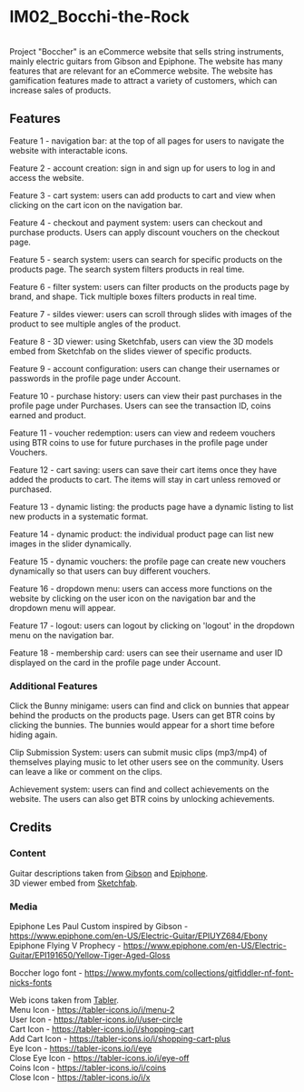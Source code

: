 # IM02_Bocchi-the-Rock

<br>
Project "Boccher" is an eCommerce website that sells string instruments, mainly electric guitars from Gibson and Epiphone. The website has many features that are relevant for an eCommerce website. The website has gamification features made to attract a variety of customers, which can increase sales of products.

## Features

Feature 1 - navigation bar: at the top of all pages for users to navigate the website with interactable icons.<br>

Feature 2 - account creation: sign in and sign up for users to log in and access the website.

Feature 3 - cart system: users can add products to cart and view when clicking on the cart icon on the navigation bar.

Feature 4 - checkout and payment system: users can checkout and purchase products. Users can apply discount vouchers on the checkout page.

Feature 5 - search system: users can search for specific products on the products page. The search system filters products in real time.

Feature 6 - filter system: users can filter products on the products page by brand, and shape. Tick multiple boxes filters products in real time.

Feature 7 - sildes viewer: users can scroll through slides with images of the product to see multiple angles of the product.

Feature 8 - 3D viewer: using Sketchfab, users can view the 3D models embed from Sketchfab on the slides viewer of specific products.

Feature 9 - account configuration: users can change their usernames or passwords in the profile page under Account.

Feature 10 - purchase history: users can view their past purchases in the profile page under Purchases. Users can see the transaction ID, coins earned and product.

Feature 11 - voucher redemption: users can view and redeem vouchers using BTR coins to use for future purchases in the profile page under Vouchers.

Feature 12 - cart saving: users can save their cart items once they have added the products to cart. The items will stay in cart unless removed or purchased.

Feature 13 - dynamic listing: the products page have a dynamic listing to list new products in a systematic format.

Feature 14 - dynamic product: the individual product page can list new images in the slider dynamically.

Feature 15 - dynamic vouchers: the profile page can create new vouchers dynamically so that users can buy different vouchers.

Feature 16 - dropdown menu: users can access more functions on the website by clicking on the user icon on the navigation bar and the dropdown menu will appear.

Feature 17 - logout: users can logout by clicking on 'logout' in the dropdown menu on the navigation bar.

Feature 18 - membership card: users can see their username and user ID displayed on the card in the profile page under Account.

### Additional Features

Click the Bunny minigame: users can find and click on bunnies that appear behind the products on the products page. Users can get BTR coins by clicking the bunnies. The bunnies would appear for a short time before hiding again.

Clip Submission System: users can submit music clips (mp3/mp4) of themselves playing music to let other users see on the community. Users can leave a like or comment on the clips.

Achievement system: users can find and collect achievements on the website. The users can also get BTR coins by unlocking achievements.

## Credits

### Content

Guitar descriptions taken from [Gibson](https://www.gibson.com/en-US/) and [Epiphone](https://www.epiphone.com/en-US/).<br>
3D viewer embed from [Sketchfab](https://sketchfab.com/).

### Media

Epiphone Les Paul Custom inspired by Gibson - https://www.epiphone.com/en-US/Electric-Guitar/EPIUYZ684/Ebony<br>
Epiphone Flying V Prophecy - https://www.epiphone.com/en-US/Electric-Guitar/EPI191650/Yellow-Tiger-Aged-Gloss<br>

Boccher logo font - https://www.myfonts.com/collections/gitfiddler-nf-font-nicks-fonts<br>

Web icons taken from [Tabler](https://tabler-icons.io).<br>
Menu Icon - https://tabler-icons.io/i/menu-2<br>
User Icon - https://tabler-icons.io/i/user-circle<br>
Cart Icon - https://tabler-icons.io/i/shopping-cart<br>
Add Cart Icon - https://tabler-icons.io/i/shopping-cart-plus<br>
Eye Icon - https://tabler-icons.io/i/eye<br>
Close Eye Icon - https://tabler-icons.io/i/eye-off<br>
Coins Icon - https://tabler-icons.io/i/coins<br>
Close Icon - https://tabler-icons.io/i/x<br>